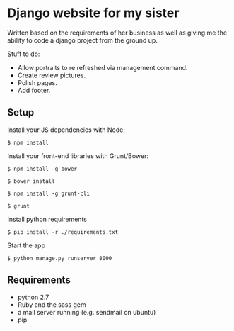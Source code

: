 Django website for my sister
============================

Written based on the requirements of her business as well as giving me the ability to code a django project from the ground up.

Stuff to do:
- Allow portraits to re refreshed via management command.
- Create review pictures.
- Polish pages.
- Add footer.


Setup
-----

Install your JS dependencies with Node:

    $ npm install

Install your front-end libraries with Grunt/Bower:

	$ npm install -g bower

    $ bower install

    $ npm install -g grunt-cli

    $ grunt

Install python requirements

    $ pip install -r ./requirements.txt

Start the app

    $ python manage.py runserver 8000


Requirements
------------

* python 2.7
* Ruby and the sass gem
* a mail server running (e.g. sendmail on ubuntu)
* pip
